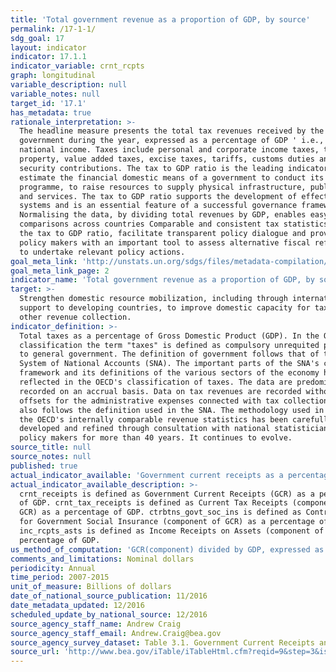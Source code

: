 ```yaml
---
title: 'Total government revenue as a proportion of GDP, by source'
permalink: /17-1-1/
sdg_goal: 17
layout: indicator
indicator: 17.1.1
indicator_variable: crnt_rcpts
graph: longitudinal
variable_description: null
variable_notes: null
target_id: '17.1'
has_metadata: true
rationale_interpretation: >-
  The headline measure presents the total tax revenues received by the national
  government during the year, expressed as a percentage of GDP ' i.e., total
  national income. Taxes include personal and corporate income taxes, taxes on
  property, value added taxes, excise taxes, tariffs, customs duties and social
  security contributions. The tax to GDP ratio is the leading indicator to
  estimate the financial domestic means of a government to conduct its
  programme, to raise resources to supply physical infrastructure, public goods
  and services. The tax to GDP ratio supports the development of effective tax
  systems and is an essential feature of a successful governance framework.
  Normalising the data, by dividing total revenues by GDP, enables easy
  comparisons across countries Comparable and consistent tax statistics, such as
  the tax to GDP ratio, facilitate transparent policy dialogue and provide
  policy makers with an important tool to assess alternative fiscal reforms and
  to undertake relevant policy actions.
goal_meta_link: 'http://unstats.un.org/sdgs/files/metadata-compilation/Metadata-Goal-17.pdf'
goal_meta_link_page: 2
indicator_name: 'Total government revenue as a proportion of GDP, by source'
target: >-
  Strengthen domestic resource mobilization, including through international
  support to developing countries, to improve domestic capacity for tax and
  other revenue collection.
indicator_definition: >-
  Total taxes as a percentage of Gross Domestic Product (GDP). In the OECD
  classification the term "taxes" is defined as compulsory unrequited payments
  to general government. The definition of government follows that of the 2008
  System of National Accounts (SNA). The important parts of the SNA's conceptual
  framework and its definitions of the various sectors of the economy have been
  reflected in the OECD's classification of taxes. The data are predominantly
  recorded on an accrual basis. Data on tax revenues are recorded without
  offsets for the administrative expenses connected with tax collection. GDP
  also follows the definition used in the SNA. The methodology used in compiling
  the OECD's internally comparable revenue statistics has been carefully
  developed and refined through consultation with national statisticians and tax
  policy makers for more than 40 years. It continues to evolve.
source_title: null
source_notes: null
published: true
actual_indicator_available: 'Government current receipts as a percentage of GDP, by source'
actual_indicator_available_description: >-
  crnt_receipts is defined as Government Current Receipts (GCR) as a percentage
  of GDP. crnt_tax_receipts is defined as Current Tax Receipts (component of
  GCR) as a percentage of GDP. ctrbtns_govt_soc_ins is defined as Contributions
  for Government Social Insurance (component of GCR) as a percentage of GDP.
  inc_rcpts_asts is defined as Income Receipts on Assets (component of GCR) as a
  percentage of GDP.
us_method_of_computation: 'GCR(component) divided by GDP, expressed as a percentage'
comments_and_limitations: Nominal dollars
periodicity: Annual
time_period: 2007-2015
unit_of_measure: Billions of dollars
date_of_national_source_publication: 11/2016
date_metadata_updated: 12/2016
scheduled_update_by_national_source: 12/2016
source_agency_staff_name: Andrew Craig
source_agency_staff_email: Andrew.Craig@bea.gov
source_agency_survey_dataset: Table 3.1. Government Current Receipts and Expenditures
source_url: 'http://www.bea.gov/iTable/iTableHtml.cfm?reqid=9&step=3&isuri=1&903=86'
---
```

